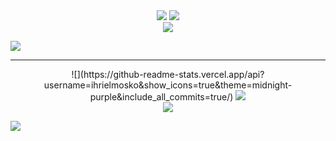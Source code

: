 
<div align="center">
  <img src="https://github-readme-stats.vercel.app/api?username=ihrielmosko&show_icons=true&theme=midnight-purple&include_all_commits=true/"/>
  <img src="https://github-readme-stats.vercel.app/api/top-langs/?username=ihrielmosko&layout=compact&theme=midnight-purple"/> <br>
  <img src="https://komarev.com/ghpvc/?username=ihrielmosko&color=006bed"/>
</div>


![](https://github-readme-stats.vercel.app/api?username=ihrielmosko&show_icons=true&theme=midnight-purple&include_all_commits=true/)

<hr>

<div align="center">
  ![](https://github-readme-stats.vercel.app/api?username=ihrielmosko&show_icons=true&theme=midnight-purple&include_all_commits=true/)
  <img src="https://github-readme-stats.vercel.app/api/top-langs/?username=ihrielmosko&layout=compact&theme=midnight-purple"/> <br>
  <img src="https://komarev.com/ghpvc/?username=ihrielmosko&color=006bed"/>
</div>

![](https://komarev.com/ghpvc/?username=ihrielmosko&color=006bed)

<!--
https://github-readme-stats.vercel.app/api?username=ihrielmosko&show_icons=true&theme=midnight-purple&include_all_commits=true
https://github-readme-stats.vercel.app/api/top-langs/?username=ihrielmosko&layout=compact&theme=midnight-purple
-->
